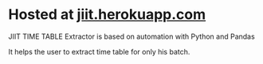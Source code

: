<h1>Hosted at <a href='http://jiit.herokuapp.com/' target="blank"> jiit.herokuapp.com</h1></a>

JIIT TIME TABLE Extractor is based on automation with Python and Pandas


It helps the user to extract time table for only his batch. 

